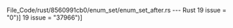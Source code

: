 File_Code/rust/8560991cb0/enum_set/enum_set_after.rs --- Rust
19             issue = "0")]                                                                                                                                 19             issue = "37966")]

